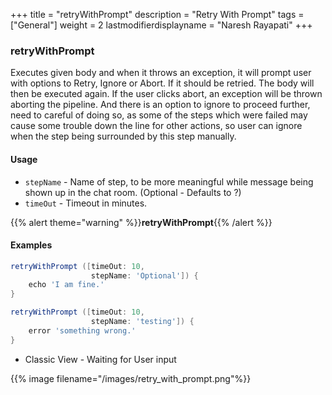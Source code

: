 +++
title = "retryWithPrompt"
description = "Retry With Prompt"
tags = ["General"]
weight = 2
lastmodifierdisplayname = "Naresh Rayapati"
+++

### retryWithPrompt

Executes given body and when it throws an exception, it will prompt user with options to Retry, Ignore or Abort.  If it should be retried. The body will then be executed again. If the user clicks abort, an exception will be thrown aborting the pipeline. And there is an option to ignore to proceed further, need to careful of doing so, as some of the steps which were failed may cause some trouble down the line for other actions, so user can ignore when the step being surrounded by this step manually.

#### Usage

* `stepName` - Name of step, to be more meaningful while message being shown up in the chat room. (Optional - Defaults to ?)
* `timeOut` - Timeout in minutes.

{{% alert theme="warning" %}}**retryWithPrompt**{{% /alert %}}


#### Examples
```groovy
retryWithPrompt ([timeOut: 10,
                  stepName: 'Optional']) {
    echo 'I am fine.'
}
```

```groovy
retryWithPrompt ([timeOut: 10,
                  stepName: 'testing']) {
    error 'something wrong.'
}
```

* Classic View - Waiting for User input

{{% image filename="/images/retry_with_prompt.png"%}}